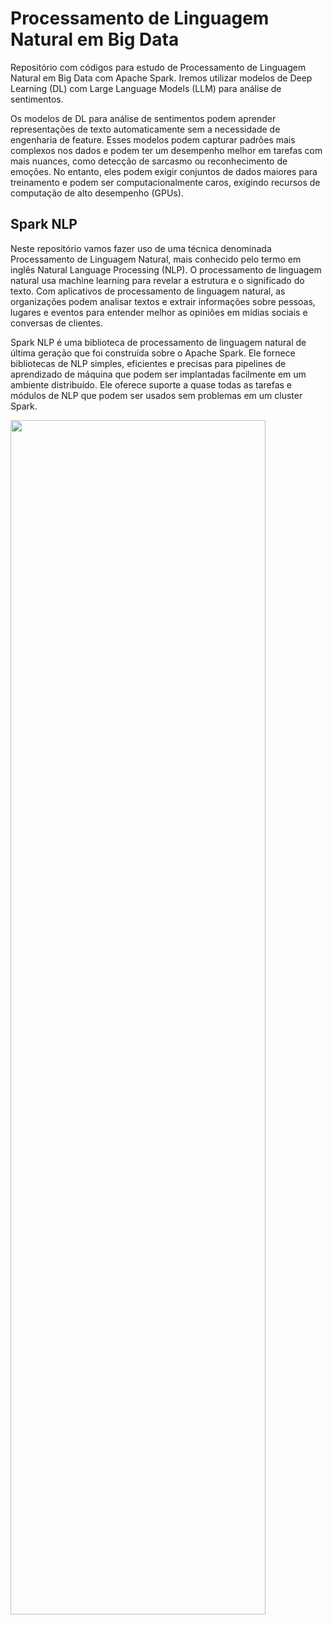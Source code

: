 # Processamento de Linguagem Natural em Big Data
Repositório com códigos para estudo de Processamento de Linguagem Natural em Big Data com Apache Spark. Iremos utilizar modelos de Deep Learning (DL) com Large Language Models (LLM) para análise de sentimentos. 

Os modelos de DL para análise de sentimentos podem aprender representações de texto automaticamente sem a necessidade de engenharia de feature. Esses modelos podem capturar padrões mais complexos nos dados e podem ter um desempenho melhor em tarefas com mais nuances, como detecção de sarcasmo ou reconhecimento de emoções. No entanto, eles podem exigir conjuntos de dados maiores para treinamento e podem ser computacionalmente caros, exigindo recursos de computação de alto desempenho (GPUs).

## Spark NLP
Neste repositório vamos fazer uso de uma técnica denominada Processamento de Linguagem Natural, mais conhecido pelo termo em inglês Natural Language Processing (NLP). O processamento de linguagem natural usa machine learning para revelar a estrutura e o significado do texto. Com aplicativos de processamento de linguagem natural, as organizações podem analisar textos e extrair informações sobre pessoas, lugares e eventos para entender melhor as opiniões em mídias sociais e conversas de clientes.

Spark NLP é uma biblioteca de processamento de linguagem natural de última geração que foi construída sobre o Apache Spark. Ele fornece bibliotecas de NLP simples, eficientes e precisas para pipelines de aprendizado de máquina que podem ser implantadas facilmente em um ambiente distribuído. Ele oferece suporte a quase todas as tarefas e módulos de NLP que podem ser usados sem problemas em um cluster Spark.

<img src="https://www.johnsnowlabs.com/wp-content/uploads/2023/05/23_05_2023.jpg"  width="90%" height="70%">
